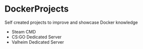 # DockerProjects
Self created projects to improve and showcase Docker knowledge

- Steam CMD 
- CS:GO Dedicated Server
- Valheim Dedicated Server

